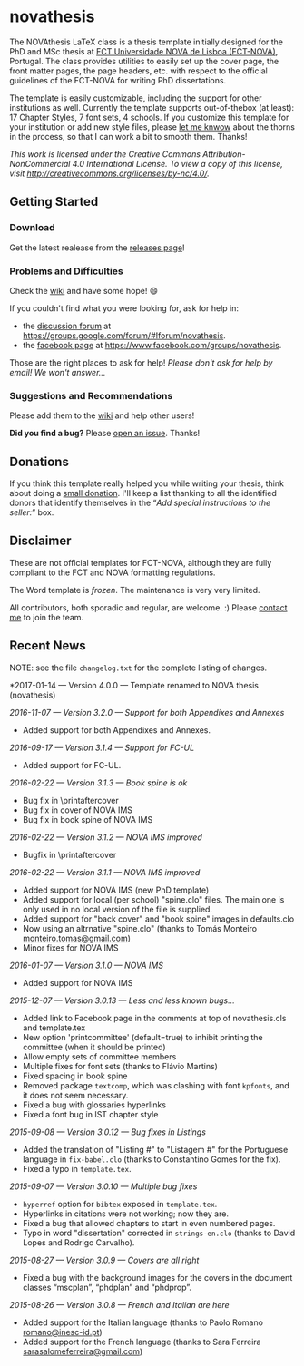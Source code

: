 # novathesis

The NOVAthesis LaTeX class is a thesis template initially designed for the PhD and MSc thesis at [FCT Universidade NOVA de Lisboa (FCT-NOVA)](http://www.fct.nova.pt), Portugal. The class provides utilities to easily set up the cover page, the front matter pages, the page headers, etc. with respect to the official guidelines of the FCT-NOVA for writing PhD dissertations.

The template is easily customizable, including the support for other institutions as well. Currently the template supports out-of-thebox (at least): 17 Chapter Styles, 7 font sets, 4 schools.  If you customize this template for your institution or add new style files, please [let me knwow](http://docentes.fct.unl.pt/joao-lourenco) about the thorns in the process, so that I can work a bit to smooth them.  Thanks!

*This work is licensed under the Creative Commons Attribution-NonCommercial 4.0 International License. To view a copy of this license, visit http://creativecommons.org/licenses/by-nc/4.0/.*


## Getting Started

### Download

Get the latest realease from the [releases page](https://github.com/joaomlourenco/novathesis/releases)!

### Problems and Difficulties

Check the [wiki](https://github.com/joaomlourenco/novathesis/wiki) and have some hope! :smile:

If you couldn't find what you were looking for, ask for help in:

* the [discussion forum](https://groups.google.com/forum/#!forum/novathesis) at https://groups.google.com/forum/#!forum/novathesis. 
* the [facebook page](https://www.facebook.com/groups/novathesis/) at https://www.facebook.com/groups/novathesis.

Those are the right places to ask for help!  *Please don't ask for help by email! We won't answer…*

### Suggestions and Recommendations

Please add them to the [wiki](https://github.com/joaomlourenco/novathesis/wiki) and help other users!

**Did you find a bug?**  Please [open an issue](https://github.com/joaomlourenco/novathesis/issues). Thanks!

## Donations

If you think this template really helped you while writing your thesis, think about doing a [small donation](https://www.paypal.com/cgi-bin/webscr?cmd=_s-xclick&hosted_button_id=KTPG2K2AHCRAW). I'll keep a list thanking to all the identified donors that identify themselves in the “*Add special instructions to the seller:*” box.

## Disclaimer

These are not official templates for FCT-NOVA, although they are fully compliant to the FCT and NOVA formatting regulations.

The Word template is *frozen*.  The maintenance is very very limited.

All contributors, both sporadic and regular, are welcome. :) Please [contact me](http://docentes.fct.unl.pt/joao-lourenco) to join the team.

## Recent News

NOTE: see the file `changelog.txt` for the complete listing of changes.

*2017-01-14 — Version 4.0.0 — Template renamed to NOVA thesis (novathesis)

*2016-11-07 — Version 3.2.0 — Support for both Appendixes and Annexes*
+ Added support for both Appendixes and Annexes.

*2016-09-17 — Version 3.1.4 — Support for FC-UL*
+ Added support for FC-UL.

*2016-02-22 — Version 3.1.3 — Book spine is ok*
+ Bug fix in \printaftercover
+ Bug fix in cover of NOVA IMS
+ Bug fix in book spine of NOVA IMS

*2016-02-22 — Version 3.1.2 — NOVA IMS improved*
+ Bugfix in \printaftercover

*2016-02-22 — Version 3.1.1 — NOVA IMS improved*
+ Added support for NOVA IMS (new PhD template)
+ Added support for local (per school) "spine.clo" files. The main one is only used in no local version of the file is supplied.
+ Added support for "back cover" and "book spine" images in defaults.clo
+ Now using an altrnative "spine.clo" (thanks to Tomás Monteiro <monteiro.tomas@gmail.com>)
+ Minor fixes for NOVA IMS

*2016-01-07 — Version 3.1.0 — NOVA IMS*
+ Added support for NOVA IMS

*2015-12-07 — Version 3.0.13 — Less and less known bugs…*
+ Added link to Facebook page in the comments at top of novathesis.cls and template.tex
+ New option 'printcommittee' (default=true) to inhibit printing the committee (when it should be printed)
+ Allow empty sets of committee members
+ Multiple fixes for font sets (thanks to Flávio Martins)
+ Fixed spacing in book spine
+ Removed package `textcomp`, which was clashing with font `kpfonts`, and it does not seem necessary.
+ Fixed a bug with glossaries hyperlinks
+ Fixed a font bug in IST chapter style

*2015-09-08 — Version 3.0.12 — Bug fixes in Listings*
+ Added the translation of "Listing #" to "Listagem #" for the Portuguese language in `fix-babel.clo` (thanks to Constantino Gomes for the fix).
+ Fixed a typo in `template.tex`.

*2015-09-07 — Version 3.0.10 — Multiple bug fixes*
+ `hyperref` option for `bibtex` exposed in `template.tex`.
+ Hyperlinks in citations were not working; now they are.
+ Fixed a bug that allowed chapters to start in even numbered pages.
+ Typo in word "dissertation" corrected in `strings-en.clo` (thanks to David Lopes and Rodrigo Carvalho).

*2015-08-27 — Version 3.0.9 — Covers are all right*
+ Fixed a bug with the background images for the covers in the document classes “mscplan”, “phdplan” and “phdprop”.

*2015-08-26 — Version 3.0.8 — French and Italian are here*
+ Added support for the Italian language (thanks to Paolo Romano <romano@inesc-id.pt>)
+ Added support for the French language (thanks to Sara Ferreira <sarasalomeferreira@gmail.com>)
